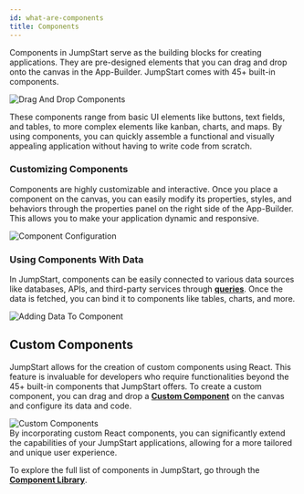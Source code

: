 ```yaml
---
id: what-are-components
title: Components
---
```


Components in JumpStart serve as the building blocks for creating applications. They are pre-designed elements that you can drag and drop onto the canvas in the App-Builder. JumpStart comes with 45+ built-in components. 

<div style={{textAlign: 'center'}}>
    <img className="screenshot-full" src="/img/jumpstart-concepts/what-are-components/drag-drop-components.gif" alt="Drag And Drop Components" />
</div>

These components range from basic UI elements like buttons, text fields, and tables, to more complex elements like kanban, charts, and maps. By using components, you can quickly assemble a functional and visually appealing application without having to write code from scratch.

<div style={{paddingTop:'24px', paddingBottom:'24px'}}>

### Customizing Components

Components are highly customizable and interactive. Once you place a component on the canvas, you can easily modify its properties, styles, and behaviors through the properties panel on the right side of the App-Builder. This allows you to make your application dynamic and responsive. 

<div style={{textAlign: 'center'}}>
    <img className="screenshot-full" src="/img/jumpstart-concepts/what-are-components/component-config.gif" alt="Component Configuration" />
</div>

</div>

<div style={{paddingTop:'24px', paddingBottom:'24px'}}>

### Using Components With Data

In JumpStart, components can be easily connected to various data sources like databases, APIs, and third-party services through **[queries](what-are-queries)**. Once the data is fetched, you can bind it to components like tables, charts, and more. 

<div style={{textAlign: 'center'}}>
    <img className="screenshot-full" src="/img/jumpstart-concepts/what-are-components/adding-data-to-component.png" alt="Adding Data To Component" />
</div>

</div>

<div style={{paddingTop:'24px', paddingBottom:'24px'}}>

## Custom Components

JumpStart allows for the creation of custom components using React. This feature is invaluable for developers who require functionalities beyond the 45+ built-in components that JumpStart offers. To create a custom component, you can drag and drop a **[Custom Component](/docs/widgets/custom-component/)** on the canvas and configure its data and code. 

<div style={{textAlign: 'center'}}>
    <img className="screenshot-full" src="/img/jumpstart-concepts/what-are-components/custom-components.png" alt="Custom Components" />
</div>
By incorporating custom React components, you can significantly extend the capabilities of your JumpStart applications, allowing for a more tailored and unique user experience. 

</div>


To explore the full list of components in JumpStart, go through the **[Component Library](/docs/widgets/bounded-box)**.



